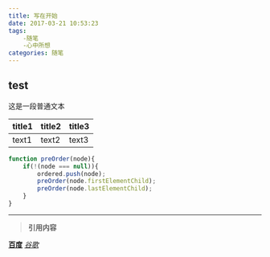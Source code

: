 ```yaml
---
title: 写在开始
date: 2017-03-21 10:53:23
tags:
	-随笔
	-心中所想
categories: 随笔
---
```


[baidu]: http://www.baidu.com
[google]: http://www.google.com.hk

## test

这是一段普通文本

| title1 | title2 | title3 |
| ------ | ------ | ------ |
|  text1 |  text2 |  text3 |

``` js
function preOrder(node){
	if(!(node === null)){
		ordered.push(node);
		preOrder(node.firstElementChild);
		preOrder(node.lastElementChild);
	}
}
```

---

> **引用内容**

[**百度**][baidu]
[*谷歌*][google]